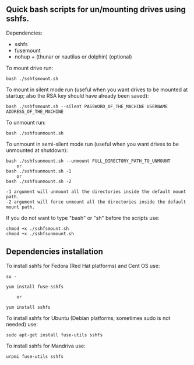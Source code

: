 Quick bash scripts for un/mounting drives using sshfs.
------------------------------------------------------

Dependencies:

*	sshfs
*	fusemount
*	nohup + (thunar or nautilus or dolphin) (optional)

To mount drive run:

	bash ./sshfsmount.sh

To mount in silent mode run (useful when you want drives to be mounted at startup; also the RSA key should have already been saved):

	bash ./sshfsmount.sh --silent PASSWORD_OF_THE_MACHINE USERNAME ADDRESS_OF_THE_MACHINE

To unmount run:

	bash ./sshfsunmount.sh
	
To unmount in semi-silent mode run (useful when you want drives to be unmounted at shutdown):

	bash ./sshfsunmount.sh --unmount FULL_DIRECTORY_PATH_TO_UNMOUNT
		or
	bash ./sshfsunmount.sh -1
		or
	bash ./sshfsunmount.sh -2
	
	-1 argument will unmount all the directories inside the default mount path.
	-2 argument will force unmount all the directories inside the default mount path.
	
If you do not want to type "bash" or "sh" before the scripts use:

	chmod +x ./sshfsmount.sh
	chmod +x ./sshfsunmount.sh


Dependencies installation
-------------------------

To install sshfs for Fedora (Red Hat platforms) and Cent OS use:

	su -

	yum install fuse-sshfs

		or

	yum install sshfs


To install sshfs for Ubuntu (Debian platforms; sometimes sudo is not needed) use:

	sudo apt-get install fuse-utils sshfs

To install sshfs for Mandriva use:

	urpmi fuse-utils sshfs
